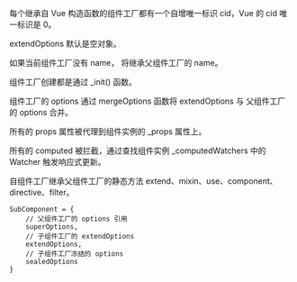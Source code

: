 每个继承自 Vue 构造函数的组件工厂都有一个自增唯一标识 cid，Vue 的 cid 唯一标识是 0。

extendOptions 默认是空对象。

如果当前组件工厂没有 name， 将继承父组件工厂的 name。

组件工厂创建都是通过 \_init() 函数。

组件工厂的 options 通过 mergeOptions 函数将 extendOptions 与 父组件工厂的 options 合并。

所有的 props 属性被代理到组件实例的 \_props 属性上。

所有的 computed 被拦截，通过查找组件实例 \_computedWatchers 中的 Watcher 触发响应式更新。

自组件工厂继承父组件工厂的静态方法 extend、mixin、use、component、directive、filter。

```
SubComponent = {
    // 父组件工厂的 options 引用
    superOptions,
    // 子组件工厂的 extendOptions
    extendOptions,
    // 子组件工厂冻结的 options
    sealedOptions
}
```
